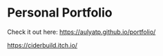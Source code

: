 # Personal Portfolio

Check it out here:
https://aulyatp.github.io/portfolio/

https://ciderbuild.itch.io/

